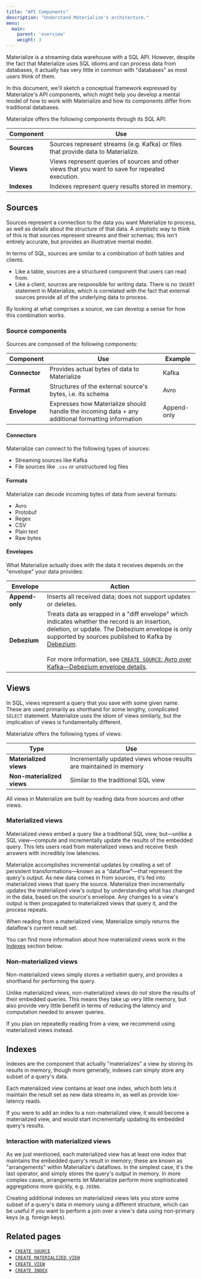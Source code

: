```yaml
---
title: "API Components"
description: "Understand Materialize's architecture."
menu:
  main:
    parent: 'overview'
    weight: 3
---
```


Materialize is a streaming data warehouse with a SQL API. However, despite the
fact that Materialize uses SQL idioms and can process data from databases, it
actually has very little in common with "databases" as most users think of them.

In this document, we'll sketch a conceptual framework expressed by Materialize's
API components, which might help you develop a mental model of how to work with
Materialize and how its components differ from traditional databases.

Materialize offers the following components through its SQL API:

Component | Use
----------|-----
**Sources** | Sources represent streams (e.g. Kafka) or files that provide data to Materialize.
**Views** | Views represent queries of sources and other views that you want to save for repeated execution.
**Indexes** | Indexes represent query results stored in memory.

## Sources

Sources represent a connection to the data you want Materialize to process, as
well as details about the structure of that data. A simplistic way to think of
this is that sources represent streams and their schemas; this isn't entirely
accurate, but provides an illustrative mental model.

In terms of SQL, sources are similar to a combination of both tables and
clients.

- Like a table, sources are a structured component that users can read from.
- Like a client, sources are responsible for writing data. There is no `INSERT`
  statement in Materialize, which is correlated with the fact that external
  sources provide all of the underlying data to process.

By looking at what comprises a source, we can develop a sense for how this
combination works.

### Source components

Sources are composed of the following components:

Component | Use | Example
----------|-----|---------
**Connector** | Provides actual bytes of data to Materialize | Kafka
**Format** | Structures of the external source's bytes, i.e. its schema | Avro
**Envelope** | Expresses how Materialize should handle the incoming data + any additional formatting information | Append-only

#### Connectors

Materialize can connect to the following types of sources:

- Streaming sources like Kafka
- File sources like `.csv` or unstructured log files

#### Formats

Materialize can decode incoming bytes of data from several formats:

- Avro
- Protobuf
- Regex
- CSV
- Plain text
- Raw bytes

#### Envelopes

What Materialize actually does with the data it receives depends on the
"envelope" your data provides:

Envelope | Action
---------|-------
**Append-only** | Inserts all received data; does not support updates or deletes.
**Debezium** | Treats data as wrapped in a "diff envelope" which indicates whether the record is an insertion, deletion, or update. The Debezium envelope is only supported by sources published to Kafka by [Debezium].<br/><br/>For more information, see [`CREATE SOURCE`: Avro over Kafka&mdash;Debezium envelope details](../../sql/create-source/avro-kafka/#debezium-envelope-details).

## Views

In SQL, views represent a query that you save with some given name. These are
used primarily as shorthand for some lengthy, complicated `SELECT` statement.
Materialize uses the idiom of views similarly, but the implication of views is
fundamentally different.

Materialize offers the following types of views:

Type | Use
-----|-----
**Materialized views** | Incrementally updated views whose results are maintained in memory
**Non-materialized views** | Similar to the traditional SQL view

All views in Materialize are built by reading data from sources and other views.

### Materialized views

Materialized views embed a query like a traditional SQL view, but&mdash;unlike a
SQL view&mdash;compute and incrementally update the results of the embedded
query. This lets users read from materialized views and receive fresh answers
with incredibly low latencies.

Materialize accomplishes incremental updates by creating a set of persistent
transformations&mdash;known as a "dataflow"&mdash;that represent the query's
output. As new data comes in from sources, it's fed into materialized views that
query the source. Materialize then incrementally updates the materialized view's
output by understanding what has changed in the data, based on the source's
envelope. Any changes to a view's output is then propagated to materialized
views that query it, and the process repeats.

When reading from a materialized view, Materialize simply returns the dataflow's
current result set.

You can find more information about how materialized views work in the
[Indexes](#indexes) section below.

### Non-materialized views

Non-materialized views simply stores a verbatim query, and provides a shorthand
for performing the query.

Unlike materialized views, non-materialized views _do not_ store the results of
their embedded queries. This means they take up very little memory, but also
provide very little benefit in terms of reducing the latency and computation
needed to answer queries.

If you plan on repeatedly reading from a view, we recommend using materialized
views instead.

## Indexes

Indexes are the component that actually "materializes" a view by storing its
results in memory, though more generally, indexes can simply store any subset of
a query's data.

Each materialized view contains at least one index, which both lets it maintain
the result set as new data streams in, as well as provide low-latency reads.

If you were to add an index to a non-materialized view, it would become a
materialized view, and would start incrementally updating its embedded query's
results.

### Interaction with materialized views

As we just mentioned, each materialized view has at least one index that
maintains the embedded query's result in memory; these are known as
"arrangements" within Materialize's dataflows. In the simplest case, it's the
last operator, and simply stores the query's output in memory. In more complex
cases, arrangements let Materialize perform more sophisticated aggregations more
quickly, e.g. `JOIN`s.

Creating additional indexes on materialized views lets you store some subset of a query's data in memory using a different structure, which can be useful if you want to perform a join over a view's data using non-primary keys (e.g. foreign keys).

## Related pages

- [`CREATE SOURCE`](../../sql/create-source)
- [`CREATE MATERIALIZED VIEW`](../../sql/create-materialized-view)
- [`CREATE VIEW`](../../sql/create-view)
- [`CREATE INDEX`](../../sql/create-index)

[Debezium]: http://debezium.io
